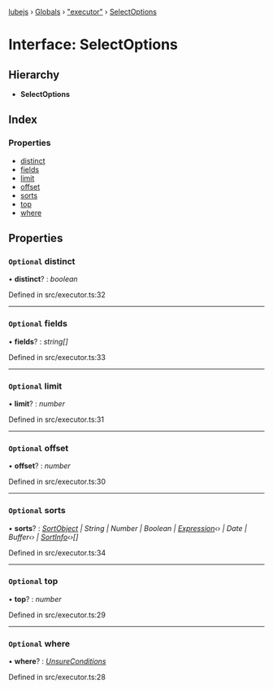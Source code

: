 [lubejs](../README.md) › [Globals](../globals.md) › ["executor"](../modules/_executor_.md) › [SelectOptions](_executor_.selectoptions.md)

# Interface: SelectOptions

## Hierarchy

* **SelectOptions**

## Index

### Properties

* [distinct](_executor_.selectoptions.md#optional-distinct)
* [fields](_executor_.selectoptions.md#optional-fields)
* [limit](_executor_.selectoptions.md#optional-limit)
* [offset](_executor_.selectoptions.md#optional-offset)
* [sorts](_executor_.selectoptions.md#optional-sorts)
* [top](_executor_.selectoptions.md#optional-top)
* [where](_executor_.selectoptions.md#optional-where)

## Properties

### `Optional` distinct

• **distinct**? : *boolean*

Defined in src/executor.ts:32

___

### `Optional` fields

• **fields**? : *string[]*

Defined in src/executor.ts:33

___

### `Optional` limit

• **limit**? : *number*

Defined in src/executor.ts:31

___

### `Optional` offset

• **offset**? : *number*

Defined in src/executor.ts:30

___

### `Optional` sorts

• **sorts**? : *[SortObject](_ast_.sortobject.md) | String | Number | Boolean | [Expression](../classes/_ast_.expression.md)‹› | Date | Buffer‹› | [SortInfo](../classes/_ast_.sortinfo.md)‹›[]*

Defined in src/executor.ts:34

___

### `Optional` top

• **top**? : *number*

Defined in src/executor.ts:29

___

### `Optional` where

• **where**? : *[UnsureConditions](../modules/_ast_.md#unsureconditions)*

Defined in src/executor.ts:28
